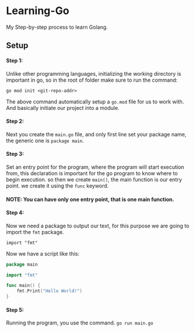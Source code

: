 # Learning-Go
My Step-by-step process to learn Golang.

## Setup 

#### Step 1:
Unlike other programming languages, initializing the working directory is important in go, so in the root of folder make sure to run the command:

```go mod init <git-repo-addr>```

The above command automatically setup a ```go.mod``` file for us to work with. And basically initiate our project into a module.

#### Step 2:
Next you create the ```main.go``` file, and only first line set your package name, the generic one is ```package main```.

#### Step 3:
Set an entry point for the program, where the program will start execution from, this declaration is important for the go program to know where to begin execution. so then we create ```main()```, the main function is our entry point. we create it using the ```func``` keyword.
#### NOTE: You can have only one entry point, that is one main function.

#### Step 4:
Now we need a package to output our text, for this purpose we are going to import the ```fmt``` package. 

```import "fmt" ```

Now we have a script like this:

```go
package main

import "fmt"

func main() {
	fmt.Print("Hello World!")
}
```

#### Step 5:
Running the program, you use the command. ```go run main.go```
